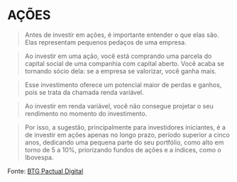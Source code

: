# AÇÕES

> Antes de investir em ações, é importante entender o que elas são. Elas representam pequenos pedaços de uma empresa.

> Ao investir em uma ação, você está comprando uma parcela do capital social de uma companhia com capital aberto. Você acaba se tornando sócio dela: se a empresa se valorizar, você ganha mais.

> Esse investimento oferece um potencial maior de perdas e ganhos, pois se trata da chamada renda variável.

> Ao investir em renda variável, você não consegue projetar o seu rendimento no momento do investimento.

> Por isso, a sugestão, principalmente para investidores iniciantes, é a de investir em ações apenas no longo prazo, período superior a cinco anos, dedicando uma pequena parte do seu portfólio, como alto em torno de 5 a 10%, priorizando fundos de ações e a índices, como o Ibovespa.

Fonte: [BTG Pactual Digital](https://www.btgpactualdigital.com/blog/investimentos/investimentos-em-renda-fixa-e-variavel?gclid=CjwKCAjw7e_0BRB7EiwAlH-goCNX_s5TOL3_LQbWHQ3hx5s501I-1DeAPDvwJty1h9t3uAaA-YdhZxoC3VoQAvD_BwE)